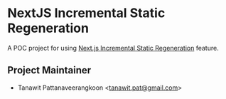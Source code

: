 # NextJS Incremental Static Regeneration

A POC project for using [Next.js Incremental Static Regeneration](https://nextjs.org/blog/next-9-4#incremental-static-regeneration-beta) feature.

## Project Maintainer

- Tanawit Pattanaveerangkoon <<tanawit.pat@gmail.com>>
